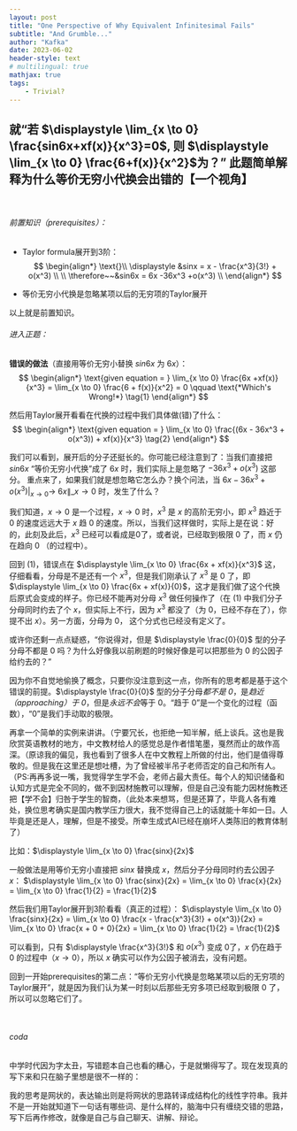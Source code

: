 ```yaml
---
layout: post
title: "One Perspective of Why Equivalent Infinitesimal Fails"
subtitle: "And Grumble..."
author: "Kafka"
date: 2023-06-02
header-style: text
# multilingual: true
mathjax: true
tags:
	- Trivial?
---
```


就“若 $\displaystyle \lim_{x \to 0} \frac{sin6x+xf(x)}{x^3}=0$, 则 $\displaystyle \lim_{x \to 0} \frac{6+f(x)}{x^2}$为？” 此题简单解释为什么等价无穷小代换会出错的【一个视角】
---

<br>

###### 前置知识（prerequisites）：
* Taylor formula展开到3阶： 
$$
\begin{align*}
	\text{}\\
	\displaystyle &sinx = x - \frac{x^3}{3!} + o(x^3) \\
	\\
	\therefore~~&sin6x = 6x -36x^3 +o(x^3) \\
\end{align*}
$$

* 等价无穷小代换是忽略某项以后的无穷项的Taylor展开

以上就是前置知识。

###### 进入正题：
**错误的做法**（直接用等价无穷小替换 $sin6x$ 为 $6x$）：
$$
\begin{align*}
	\text{given equation = } \lim_{x \to 0} \frac{6x +xf(x)}{x^3} = \lim_{x \to 0} \frac{6 + f(x)}{x^2} = 0 \qquad \text{*Which's Wrong!*} \tag{1}
\end{align*}
$$

然后用Taylor展开看看在代换的过程中我们具体做(错)了什么：
$$
\begin{align*}
	\text{given equation = } \lim_{x \to 0} \frac{(6x - 36x^3 + o(x^3)) + xf(x)}{x^3} \tag{2}
\end{align*}
$$

我们可以看到，展开后的分子还挺长的。你可能已经注意到了：当我们直接把 $sin6x$ “等价无穷小代换”成了 $6x$ 时，我们实际上是忽略了 $-36x^3 + o(x^3)$ 这部分。
重点来了，如果我们就是想忽略它怎么办？换个问法，当 $6x - 36x^3 + o(x^3) \Big|_{x \to 0} \rightarrow~6x \Big\|\_{x \to 0}$ 时，发生了什么？

我们知道，$x \to 0$ 是一个过程，$x \to 0$ 时，$x^3$ 是 $x$ 的高阶无穷小，即 $x^3$ 趋近于 $0$ 的速度远远大于 $x$ 趋 $0$ 的速度。所以，当我们这样做时，实际上是在说：好的，此刻及此后，$x^3$ 已经可以看成是0了，或者说，已经取到极限 $0$ 了，而 $x$ 仍在趋向 $0$ （的过程中）。

回到 $\text{(1)}$，错误点在 $\displaystyle \lim_{x \to 0} \frac{6x + xf(x)}{x^3}$ 这，仔细看看，分母是不是还有一个 $x^3$，但是我们刚承认了 $x^3$ 是 $0$ 了，即 $\displaystyle \lim_{x \to 0} \frac{6x + xf(x)}{0}$，这才是我们做了这个代换后原式会变成的样子。你已经不能再对分母 $x^3$ 做任何操作了（在 $\text{(1)}$ 中我们分子分母同时约去了个 $x$，但实际上不行，因为 $x^3$ 都没了（为 $0$，已经不存在了），你提不出 $x$）。另一方面，分母为 $0$， 这个分式也已经没有定义了。

或许你还剩一点点疑惑，“你说得对，但是 $\displaystyle \frac{0}{0}$ 型的分子分母不都是 $0$ 吗？为什么好像我以前刷题的时候好像是可以把那些为 $0$ 的公因子给约去的？”

因为你不自觉地偷换了概念，只要你没注意到这一点，你所有的思考都是基于这个错误的前提。$\displaystyle \frac{0}{0}$ 型的分子分母*都不是 $0$*，是*趋近（approaching）于 $0$*，但是*永远不会*等于 $0$。“趋于 $0$”是一个变化的过程（函数），“$0$”是我们手动取的极限。

再拿一个简单的实例来讲讲。（宁要冗长，也拒绝一知半解，纸上谈兵。这也是我欣赏英语教材的地方，中文教材给人的感觉总是作者惜笔墨，戛然而止的故作高深。（原谅我的偏见，我也看到了很多人在中文教程上所做的付出，他们是值得尊敬的。但是我在这里还是想吐槽，为了曾经被半吊子老师否定的自己和所有人。（PS:再再多说一嘴，我觉得学生学不会，老师占最大责任。每个人的知识储备和认知方式是完全不同的，做不到因材施教可以理解，但是自己没有能力因材施教还把【学不会】归咎于学生的智商，（此处本来想骂，但是还算了，毕竟人各有难处，换位思考确实是国内教学压力很大，我不觉得自己上的话就能十年如一日。人毕竟是还是人，理解，但是不接受。所幸生成式AI已经在崩坏人类陈旧的教育体制了）

比如：$\displaystyle \lim_{x \to 0} \frac{sinx}{2x}$


一般做法是用等价无穷小直接把 $sinx$ 替换成 $x$，然后分子分母同时约去公因子 $x$：
$\displaystyle \lim_{x \to 0} \frac{sinx}{2x} = \lim_{x \to 0} \frac{x}{2x} = \lim_{x \to 0} \frac{1}{2} = \frac{1}{2}$

然后我们用Taylor展开到3阶看看（真正的过程）：
$\displaystyle \lim_{x \to 0} \frac{sinx}{2x} = \lim_{x \to 0} \frac{x - \frac{x^3}{3!} + o(x^3)}{2x} = \lim_{x \to 0} \frac{x + 0 + 0}{2x} = \lim_{x \to 0} \frac{1}{2} = \frac{1}{2}$

可以看到，只有 $\displaystyle \frac{x^3}{3!}$ 和 $\displaystyle o(x^3)$ 变成 $0$了，$x$ 仍在趋于 $0$ 的过程中（$x \to 0$），所以 $x$ 确实可以作为公因子被消去，没有问题。

回到一开始prerequisites的第二点：“等价无穷小代换是忽略某项以后的无穷项的Taylor展开”，就是因为我们认为某一时刻以后那些无穷多项已经取到极限 $0$ 了，所以可以忽略它们了。

<br>

###### coda
中学时代因为字太丑，写错题本自己也看的糟心，于是就懒得写了。现在发现真的写下来和只在脑子里想是很不一样的：

我的思考是网状的，表达输出则是将网状的思路转译成结构化的线性字符串。我并不是一开始就知道下一句话有哪些词、是什么样的，脑海中只有缠绕交错的思路，写下后再作修改，就像是自己与自己聊天、讲解、辩论。

